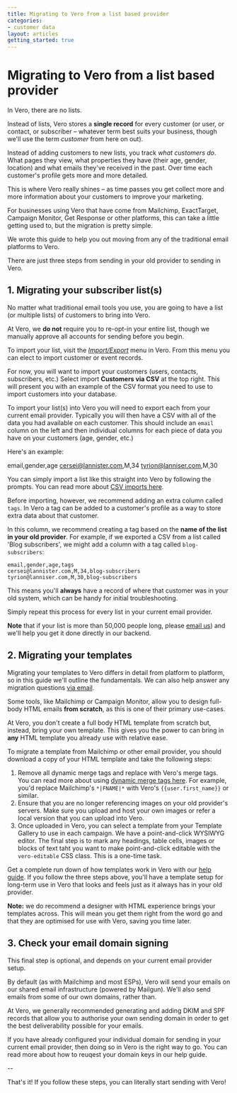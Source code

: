 ```yaml
---
title: Migrating to Vero from a list based provider
categories:
- customer data
layout: articles
getting_started: true
---
```


# Migrating to Vero from a list based provider

In Vero, there are no lists.

Instead of lists, Vero stores a **single record** for every customer (or user, or contact, or subscriber – whatever term best suits your business, though we'll use the term *customer* from here on out).

Instead of adding customers to new lists, you track *what customers do*. What pages they view, what properties they have (their age, gender, location) and what emails they've received in the past. Over time each customer's profile gets more and more detailed. 

This is where Vero really shines – as time passes you get collect more and more information about your customers to improve your marketing.

For businesses using Vero that have come from Mailchimp, ExactTarget, Campaign Monitor, Get Response or other platforms, this can take a little getting used to, but the migration is pretty simple. 

We wrote this guide to help you out moving from any of the traditional email platforms to Vero. 

There are just three steps from sending in your old provider to sending in Vero.

## 1. Migrating your subscriber list(s)

No matter what traditional email tools you use, you are going to have a list (or multiple lists) of customers to bring into Vero.

At Vero, we **do not** require you to re-opt-in your entire list, though we manually approve all accounts for sending before you begin. 

To import your list, visit the *[Import/Export]({{site.data.links.import}})* menu in Vero. From this menu you can elect to import customer or event records. 

For now, you will want to import your customers (users, contacts, subscribers, etc.) Select import **Customers via CSV** at the top right. This will present you with an example of the CSV format you need to use to import customers into your database.

To import your list(s) into Vero you will need to export each from your current email provider. Typically you will then have a CSV with all of the data you had available on each customer. This should include an `email` column on the left and then individual columns for each piece of data you have on your customers (age, gender, etc.) 

Here's an example:

  email,gender,age
  cersei@lannister.com,M,34
  tyrion@lanniser.com,M,30
  
You can simply import a list like this straight into Vero by following the prompts. You can read more about [CSV imports here]({{site.data.links.import_customers}}).

Before importing, however, we recommend adding an extra column called `tags`. In Vero a tag can be added to a customer's profile as a way to store extra data about that customer. 

In this column, we recommend creating a tag based on the **name of the list in your old provider**. For example, if we exported a CSV from a list called 'Blog subscribers', we might add a column with a tag called `blog-subscribers`:

    email,gender,age,tags
    cersei@lannister.com,M,34,blog-subscribers
    tyrion@lanniser.com,M,30,blog-subscribers
  
This means you'll **always** have a record of where that customer was in your old system, which can be handy for initial troubleshooting.

Simply repeat this process for every list in your current email provider.

**Note** that if your list is more than 50,000 people long, please [email us]({{site.data.links.email_us}})) and we'll help you get it done directly in our backend.

## 2. Migrating your templates

Migrating your templates to Vero differs in detail from platform to platform, so in this guide we'll outline the fundamentals. We can also help answer any migration questions [via email](site.data.links.email_us).

Some tools, like Mailchimp or Campaign Monitor, allow you to design full-body HTML emails **from scratch**, as this is one of their primary use-cases.

At Vero, you don't create a full body HTML template from scratch but, instead, bring your own template. This gives you the power to can bring in **any** HTML template you already use with relative ease.

To migrate a template from Mailchimp or other email provider, you should download a copy of your HTML template and take the following steps:

1. Remove all dynamic merge tags and replace with Vero's merge tags. You can read more about using [dynamic merge tags here]({{site.data.links.insert_merge_tags}}). For example, you'd replace Mailchimp's `*|FNAME|*` with Vero's `{{user.first_name}}` or similar.
2. Ensure that you are no longer referencing images on your old provider's servers. Make sure you upload and host your own images or refer a local version that you can upload into Vero.
3. Once uploaded in Vero, you can select a template from your Template Gallery to use in each campaign. We have a point-and-click WYSIWYG editor. The final step is to mark any headings, table cells, images or blocks of text taht you want to make point-and-click editable with the `vero-editable` CSS class. This is a one-time task.

Get a complete run down of how templates work in Vero with our [help guide]({{site.data.links.html_templates}}). If you follow the three steps above, you'll have a template setup for long-term use in Vero that looks and feels just as it always has in your old provider. 

**Note:** we do recommend a designer with HTML experience brings your templates across. This will mean you get them right from the word go and that they are optimised for use with Vero, saving you time later.

## 3. Check your email domain signing

This final step is optional, and depends on your current email provider setup. 

By default (as with Mailchimp and most ESPs), Vero will send your emails on our shared email infrastructure (powered by Mailgun). We'll also send emails from some of our own domains, rather than. 

At Vero, we generally recommended generating and adding DKIM and SPF records that allow you to authorise your own sending domain in order to get the best deliverability possible for your emails. 

If you have already configured your individual domain for sending in your current email provider, then doing so in Vero is the right way to go. You can read more about how to reuqest your domain keys in our help guide.

--

That's it! If you follow these steps, you can literally start sending with Vero!